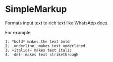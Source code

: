 # SimpleMarkup

Formats input text to rich text like WhatsApp does.

For example:

```
1. *bold* makes the text bold
2. _underline_ makes text underlined
3. ~italics~ makes text italic
4. -del- makes text strikethrough
```